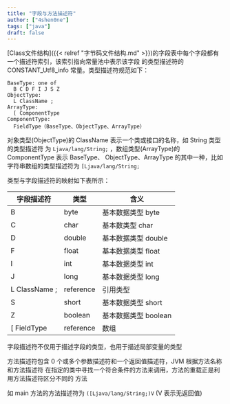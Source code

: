 ```yaml
---
title: "字段与方法描述符"
author: ["4shen0ne"]
tags: ["java"]
draft: false
---
```


[Class文件结构]({{< relref "字节码文件结构.md" >}})的字段表中每个字段都有一个描述符索引，该索引指向常量池中表示该字段
的类型描述符的 CONSTANT_Utf8_info 常量。类型描述符规范如下：

```nil
BaseType: one of
  B C D F I J S Z
ObjectType:
  L ClassName ;
ArrayType:
  [ ComponentType
ComponentType:
  FieldType（BaseType、ObjectType、ArrayType）
```

对象类型(ObjectType)的 ClassName 表示一个类或接口的名称，如 String 类型的类型描述符
为 `Ljava/lang/String;` ，数组类型(ArrayType)的 ComponentType 表示 BaseType、
ObjectType、ArrayType 的其中一种，比如字符串数组的类型描述符为
`[Ljava/lang/String;`

类型与字段描述符的映射如下表所示：

| 字段描述符    | 类型      | 含义           |
|----------|---------|--------------|
| B             | byte      | 基本数据类型 byte |
| C             | char      | 基本数类型 char |
| D             | double    | 基本数据类型 double |
| F             | float     | 基本数据类型 float |
| I             | int       | 基本数据类型 int |
| J             | long      | 基本数据类型 long |
| L ClassName ; | reference | 引用类型       |
| S             | short     | 基本数据类型 short |
| Z             | boolean   | 基本数据类型 boolean |
| [ FieldType   | reference | 数组           |

字段描述符不仅用于描述字段的类型，也用于描述局部变量的类型

方法描述符包含 0 个或多个参数描述符和一个返回值描述符，JVM 根据方法名称和方法描述符
在指定的类中寻找一个符合条件的方法来调用，方法的重载正是利用方法描述符区分不同的
方法

如 main 方法的方法描述符为 `([Ljava/lang/String;)V` (V 表示无返回值)
